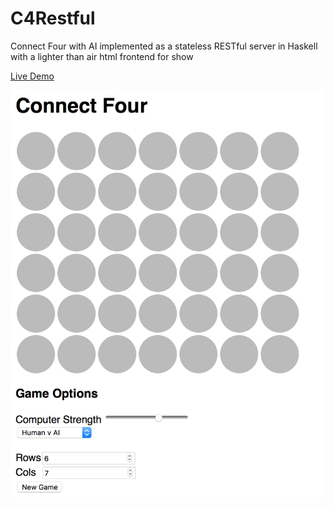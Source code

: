 # C4Restful
Connect Four with AI implemented as a stateless RESTful server in Haskell with a lighter than air html frontend for show

[Live Demo](http://rorycrispin.co.uk:8081/static/index.html)

![screenshot](https://github.com/RoryCrispin/Connect4RESTful/blob/master/screen.png)
